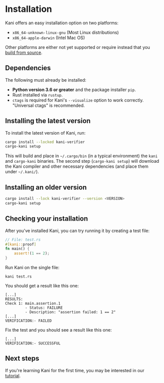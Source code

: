 # Installation

Kani offers an easy installation option on two platforms:

* `x86_64-unknown-linux-gnu` (Most Linux distributions)
* `x86_64-apple-darwin` (Intel Mac OS)

Other platforms are either not yet supported or require instead that you [build from source](build-from-source.md).

## Dependencies

The following must already be installed:

* **Python version 3.6 or greater** and the package installer `pip`.
* Rust installed via `rustup`.
* `ctags` is required for Kani's `--visualize` option to work correctly. "Universal ctags" is recommended.

## Installing the latest version

To install the latest version of Kani, run:

```bash
cargo install --locked kani-verifier
cargo-kani setup
```

This will build and place in `~/.cargo/bin` (in a typical environment) the `kani` and `cargo-kani` binaries.
The second step (`cargo-kani setup`) will download the Kani compiler and other necessary dependencies (and place them under `~/.kani/`).

## Installing an older version

```bash
cargo install --lock kani-verifier --version <VERSION>
cargo-kani setup
```

## Checking your installation

After you've installed Kani,
you can try running it by creating a test file:

```rust
// File: test.rs
#[kani::proof]
fn main() {
    assert!(1 == 2);
}
```

Run Kani on the single file:

```
kani test.rs
```

You should get a result like this one:

```
[...]
RESULTS:
Check 1: main.assertion.1
         - Status: FAILURE
         - Description: "assertion failed: 1 == 2"
[...]
VERIFICATION:- FAILED
```

Fix the test and you should see a result like this one:

```
[...]
VERIFICATION:- SUCCESSFUL
```

## Next steps

If you're learning Kani for the first time, you may be interested in our [tutorial](kani-tutorial.md).
